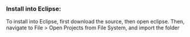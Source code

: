 ### Install into Eclipse:

To install into Eclipse, first download the source, then open eclipse. Then, navigate to File > Open Projects from File System, and import the folder
